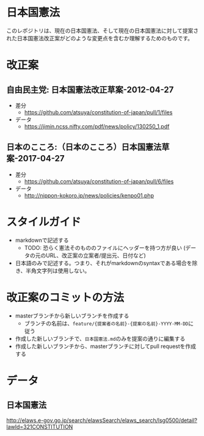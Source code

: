 # 日本国憲法

このレポジトリは、現在の日本国憲法、そして現在の日本国憲法に対して提案された日本国憲法改正案がどのような変更点を含むか理解するためのものです。


# 改正案

## 自由民主党: 日本国憲法改正草案-2012-04-27

- 差分
  - https://github.com/atsuya/constitution-of-japan/pull/1/files
- データ
  - https://jimin.ncss.nifty.com/pdf/news/policy/130250_1.pdf

## 日本のこころ:（日本のこころ）日本国憲法草案-2017-04-27

- 差分
  - https://github.com/atsuya/constitution-of-japan/pull/6/files
- データ
  - http://nippon-kokoro.jp/news/policies/kenpo01.php


# スタイルガイド

- markdownで記述する
  - TODO: 恐らく憲法そのもののファイルにヘッダーを持つ方が良い (データの元のURL、改正案の立案者/提出元、日付など)
- 日本語のみで記述する。つまり、それがmarkdownのsyntaxである場合を除き、半角文字列は使用しない。


# 改正案のコミットの方法

- masterブランチから新しいブランチを作成する
  - ブランチの名前は、``feature/{提案者の名前}-{提案の名前}-YYYY-MM-DD``に従う
- 作成した新しいブランチで、``日本国憲法.md``のみを提案の通りに編集する
- 作成した新しいブランチから、masterブランチに対してpull requestを作成する


# データ

## 日本国憲法

http://elaws.e-gov.go.jp/search/elawsSearch/elaws_search/lsg0500/detail?lawId=321CONSTITUTION
